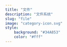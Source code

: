 ```yaml
---
title: "文件"
description: "文件系统"
slug: "file"
image: "category-icon.svg"
style:
    background: "#34A853"
    color: "#fff"
---
```

